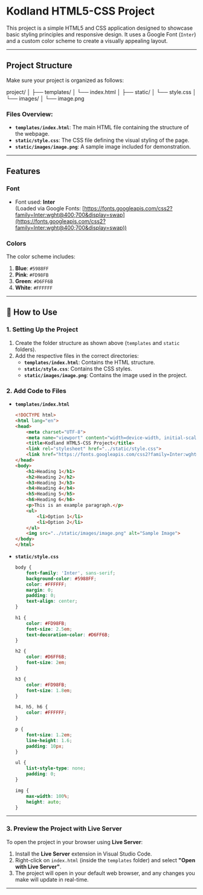 # Kodland HTML5-CSS Project

This project is a simple HTML5 and CSS application designed to showcase basic styling principles and responsive design. It uses a Google Font (`Inter`) and a custom color scheme to create a visually appealing layout.

---

## Project Structure

Make sure your project is organized as follows:

project/ │ ├── templates/ │ └── index.html │ ├── static/ │ └── style.css │ └── images/ │ └── image.png


### Files Overview:
- **`templates/index.html`**: The main HTML file containing the structure of the webpage.
- **`static/style.css`**: The CSS file defining the visual styling of the page.
- **`static/images/image.png`**: A sample image included for demonstration.

---

##  Features

### Font
- Font used: **Inter**  
  (Loaded via Google Fonts: [https://fonts.googleapis.com/css2?family=Inter:wght@400;700&display=swap](https://fonts.googleapis.com/css2?family=Inter:wght@400;700&display=swap))

### Colors
The color scheme includes:
1. **Blue**: `#5988FF`
2. **Pink**: `#FD98FB`
3. **Green**: `#D6FF6B`
4. **White**: `#FFFFFF`

---

## 📄 How to Use

### 1. Setting Up the Project

1. Create the folder structure as shown above (`templates` and `static` folders).
2. Add the respective files in the correct directories:
   - **`templates/index.html`**: Contains the HTML structure.
   - **`static/style.css`**: Contains the CSS styles.
   - **`static/images/image.png`**: Contains the image used in the project.

### 2. Add Code to Files

- **`templates/index.html`**
    ```html
    <!DOCTYPE html>
    <html lang="en">
    <head>
        <meta charset="UTF-8">
        <meta name="viewport" content="width=device-width, initial-scale=1.0">
        <title>Kodland HTML5-CSS Project</title>
        <link rel="stylesheet" href="../static/style.css">
        <link href="https://fonts.googleapis.com/css2?family=Inter:wght@400;700&display=swap" rel="stylesheet">
    </head>
    <body>
        <h1>Heading 1</h1>
        <h2>Heading 2</h2>
        <h3>Heading 3</h3>
        <h4>Heading 4</h4>
        <h5>Heading 5</h5>
        <h6>Heading 6</h6>
        <p>This is an example paragraph.</p>
        <ul>
            <li>Option 1</li>
            <li>Option 2</li>
        </ul>
        <img src="../static/images/image.png" alt="Sample Image">
    </body>
    </html>
    ```

- **`static/style.css`**
    ```css
    body {
        font-family: 'Inter', sans-serif;
        background-color: #5988FF;
        color: #FFFFFF;
        margin: 0;
        padding: 0;
        text-align: center;
    }

    h1 {
        color: #FD98FB;
        font-size: 2.5em;
        text-decoration-color: #D6FF6B;
    }

    h2 {
        color: #D6FF6B;
        font-size: 2em;
    }

    h3 {
        color: #FD98FB;
        font-size: 1.8em;
    }

    h4, h5, h6 {
        color: #FFFFFF;
    }

    p {
        font-size: 1.2em;
        line-height: 1.6;
        padding: 10px;
    }

    ul {
        list-style-type: none;
        padding: 0;
    }

    img {
        max-width: 100%;
        height: auto;
    }
    ```

---

### 3. Preview the Project with Live Server

To open the project in your browser using **Live Server**:

1. Install the **Live Server** extension in Visual Studio Code.
2. Right-click on `index.html` (inside the `templates` folder) and select **"Open with Live Server"**.
3. The project will open in your default web browser, and any changes you make will update in real-time.

---


